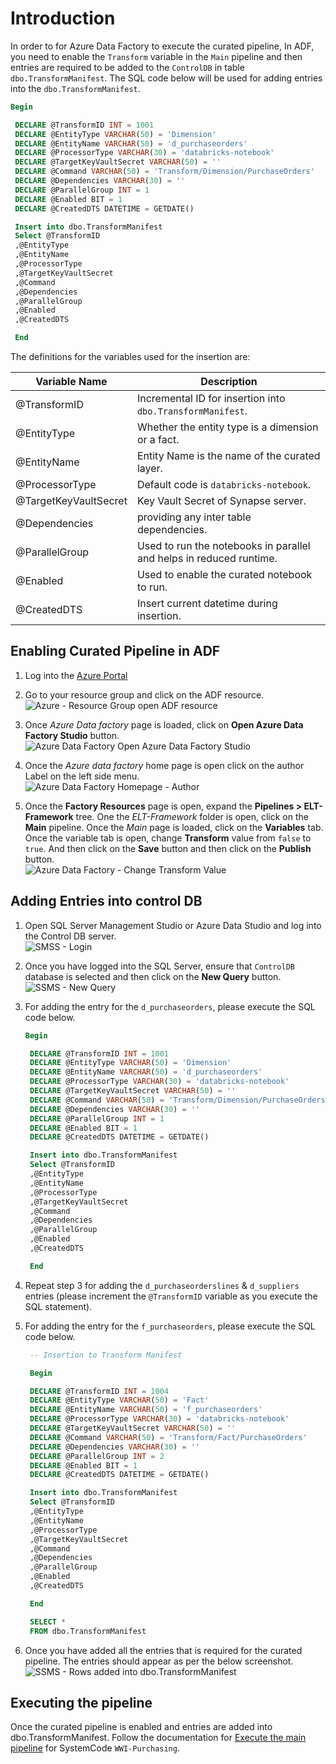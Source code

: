 # Introduction

In order to for Azure Data Factory to execute the curated pipeline, In ADF, you need to enable the `Transform` variable in the `Main` pipeline and then  entries are required to be added to the `ControlDB` in table `dbo.TransformManifest`. The SQL code below will be used for adding entries into the `dbo.TransformManifest`.  

   ```sql
   Begin

    DECLARE @TransformID INT = 1001
    DECLARE @EntityType VARCHAR(50) = 'Dimension'
    DECLARE @EntityName VARCHAR(50) = 'd_purchaseorders'
    DECLARE @ProcessorType VARCHAR(30) = 'databricks-notebook'
    DECLARE @TargetKeyVaultSecret VARCHAR(50) = ''
    DECLARE @Command VARCHAR(50) = 'Transform/Dimension/PurchaseOrders'
    DECLARE @Dependencies VARCHAR(30) = ''
    DECLARE @ParallelGroup INT = 1
    DECLARE @Enabled BIT = 1
    DECLARE @CreatedDTS DATETIME = GETDATE()

    Insert into dbo.TransformManifest
    Select @TransformID
    ,@EntityType
    ,@EntityName
    ,@ProcessorType
    ,@TargetKeyVaultSecret
    ,@Command
    ,@Dependencies
    ,@ParallelGroup
    ,@Enabled
    ,@CreatedDTS

    End
   ```

The definitions for the variables used for the insertion are:  

|Variable Name        |Description                                                        |
|---------------------|-------------------------------------------------------------------|
|@TransformID         |Incremental ID for insertion into `dbo.TransformManifest`.         |
|@EntityType          |Whether the entity type is a dimension or a fact.                  |
|@EntityName          |Entity Name is the name of the curated layer.                      |
|@ProcessorType       |Default code is `databricks-notebook`.                             |
|@TargetKeyVaultSecret|Key Vault Secret of Synapse server.                      |
|@Dependencies        |providing any inter table dependencies.                            |
|@ParallelGroup       |Used to run the notebooks in parallel and helps in reduced runtime.|
|@Enabled             |Used to enable the curated notebook to run.                        |
|@CreatedDTS          |Insert current datetime during insertion.                          |

## Enabling Curated Pipeline in ADF

1. Log into the [Azure Portal](https://portal.azure.com/)
2. Go to your resource group and click on the ADF resource.  
   ![Azure - Resource Group open ADF resource](./images/Azure%20-%20Resource%20Group%20open%20ADF%20resource.png)

3. Once *Azure Data factory* page is loaded, click on **Open Azure Data Factory Studio** button.  
   ![Azure Data Factory Open Azure Data Factory Studio](./images/Azure%20-%20Azure%20Data%20Factory%20Open.png)

4. Once the *Azure data factory* home page is open click on the author Label on the left side menu.  
   ![Azure Data Factory Homepage - Author](./images/Azure%20Data%20Factory%20Homepage%20-%20Author.png)

5. Once the **Factory Resources** page is open, expand the **Pipelines > ELT-Framework** tree. One the *ELT-Framework* folder is open, click on the **Main** pipeline. Once the *Main* page is loaded, click on the **Variables** tab. Once the variable tab is open, change **Transform** value from `false` to `true`. And then click on the **Save** button and then click on the **Publish** button.  
   ![Azure Data Factory - Change Transform Value](./images/Azure%20Data%20Factory%20-%20Change%20Transform%20Value.png)

## Adding Entries into control DB

1. Open SQL Server Management Studio or Azure Data Studio and log into the Control DB server.  
   ![SMSS - Login](./images/SMSS%20-%20Login.png)

2. Once you have logged into the SQL Server, ensure that `ControlDB` database is selected and then click on the **New Query** button.  
   ![SSMS - New Query](./images/SSMS%20-%20New%20Query.png)

3. For adding the entry for the `d_purchaseorders`, please execute the SQL code below.  

   ```sql
   Begin

    DECLARE @TransformID INT = 1001
    DECLARE @EntityType VARCHAR(50) = 'Dimension'
    DECLARE @EntityName VARCHAR(50) = 'd_purchaseorders'
    DECLARE @ProcessorType VARCHAR(30) = 'databricks-notebook'
    DECLARE @TargetKeyVaultSecret VARCHAR(50) = ''
    DECLARE @Command VARCHAR(50) = 'Transform/Dimension/PurchaseOrders'
    DECLARE @Dependencies VARCHAR(30) = ''
    DECLARE @ParallelGroup INT = 1
    DECLARE @Enabled BIT = 1
    DECLARE @CreatedDTS DATETIME = GETDATE()

    Insert into dbo.TransformManifest
    Select @TransformID
    ,@EntityType
    ,@EntityName
    ,@ProcessorType
    ,@TargetKeyVaultSecret
    ,@Command
    ,@Dependencies
    ,@ParallelGroup
    ,@Enabled
    ,@CreatedDTS

    End
   ```

4. Repeat step 3 for adding the `d_purchaseorderslines` & `d_suppliers` entries (please increment the `@TransformID` variable as you execute the SQL statement).
5. For adding the entry for the `f_purchaseorders`, please execute the SQL code below.  

   ```sql
    -- Insertion to Transform Manifest

    Begin

    DECLARE @TransformID INT = 1004
    DECLARE @EntityType VARCHAR(50) = 'Fact'
    DECLARE @EntityName VARCHAR(50) = 'f_purchaseorders'
    DECLARE @ProcessorType VARCHAR(30) = 'databricks-notebook'
    DECLARE @TargetKeyVaultSecret VARCHAR(50) = ''
    DECLARE @Command VARCHAR(50) = 'Transform/Fact/PurchaseOrders'
    DECLARE @Dependencies VARCHAR(30) = ''
    DECLARE @ParallelGroup INT = 2
    DECLARE @Enabled BIT = 1
    DECLARE @CreatedDTS DATETIME = GETDATE()

    Insert into dbo.TransformManifest
    Select @TransformID
    ,@EntityType
    ,@EntityName
    ,@ProcessorType
    ,@TargetKeyVaultSecret
    ,@Command
    ,@Dependencies
    ,@ParallelGroup
    ,@Enabled
    ,@CreatedDTS

    End

    SELECT * 
    FROM dbo.TransformManifest   
   ```

6. Once you have added all the entries that is required for the curated pipeline. The entries should appear as per the below screenshot.  
   ![SSMS - Rows added into dbo.TransformManifest](./images/SSMS%20-%20Rows%20added%20into%20dbo.TransformManifest.png)


## Executing the pipeline

Once the curated pipeline is enabled and entries are added into dbo.TransformManifest. Follow the documentation for [Execute the main pipeline](./Execute%20the%20main%20pipeline.md) for SystemCode `WWI-Purchasing`.
